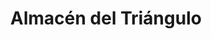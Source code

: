 ---
title: "Almacén del Triángulo"
url: /rufino/almacen-del-triangulo-dr-emilio-a-carballeira/
shop: comodidad
---